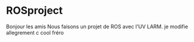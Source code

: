 # ROSproject

Bonjour les amis
Nous faisons un projet de ROS avec l'UV LARM.
je modifie allegrement
c cool fréro